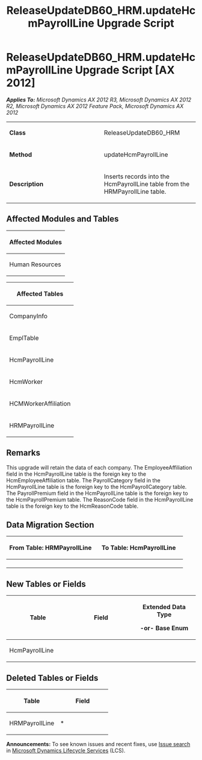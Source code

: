 ﻿---
title: ReleaseUpdateDB60_HRM.updateHcmPayrollLine Upgrade Script
TOCTitle: ReleaseUpdateDB60_HRM.updateHcmPayrollLine Upgrade Script
ms:assetid: 58551c41-f81b-d999-d3ed-e003a7418b7b
ms:mtpsurl: https://msdn.microsoft.com/en-us/library/JJ736252(v=AX.60)
ms:contentKeyID: 49708427
ms.date: 05/18/2015
mtps_version: v=AX.60
---

# ReleaseUpdateDB60\_HRM.updateHcmPayrollLine Upgrade Script [AX 2012]


_**Applies To:** Microsoft Dynamics AX 2012 R3, Microsoft Dynamics AX 2012 R2, Microsoft Dynamics AX 2012 Feature Pack, Microsoft Dynamics AX 2012_

<table>
<colgroup>
<col style="width: 50%" />
<col style="width: 50%" />
</colgroup>
<tbody>
<tr class="odd">
<td><p><strong>Class</strong></p></td>
<td><p>ReleaseUpdateDB60_HRM</p></td>
</tr>
<tr class="even">
<td><p><strong>Method</strong></p></td>
<td><p>updateHcmPayrollLine</p></td>
</tr>
<tr class="odd">
<td><p><strong>Description</strong></p></td>
<td><p>Inserts records into the HcmPayrollLine table from the HRMPayrollLine table.</p></td>
</tr>
</tbody>
</table>


## Affected Modules and Tables

<table>
<colgroup>
<col style="width: 100%" />
</colgroup>
<thead>
<tr class="header">
<th><p>Affected Modules</p></th>
</tr>
</thead>
<tbody>
<tr class="odd">
<td><p>Human Resources</p></td>
</tr>
</tbody>
</table>


<table>
<colgroup>
<col style="width: 100%" />
</colgroup>
<thead>
<tr class="header">
<th><p>Affected Tables</p></th>
</tr>
</thead>
<tbody>
<tr class="odd">
<td><p>CompanyInfo</p></td>
</tr>
<tr class="even">
<td><p>EmplTable</p></td>
</tr>
<tr class="odd">
<td><p>HcmPayrollLine</p></td>
</tr>
<tr class="even">
<td><p>HcmWorker</p></td>
</tr>
<tr class="odd">
<td><p>HCMWorkerAffiliation</p></td>
</tr>
<tr class="even">
<td><p>HRMPayrollLine</p></td>
</tr>
</tbody>
</table>


## Remarks

This upgrade will retain the data of each company. The EmployeeAffiliation field in the HcmPayrollLine table is the foreign key to the HcmEmployeeAffiliation table. The PayrollCategory field in the HcmPayrollLine table is the foreign key to the HcmPayrollCategory table. The PayrollPremium field in the HcmPayrollLine table is the foreign key to the HcmPayrollPremium table. The ReasonCode field in the HcmPayrollLine table is the foreign key to the HcmReasonCode table.

## Data Migration Section

<table>
<colgroup>
<col style="width: 50%" />
<col style="width: 50%" />
</colgroup>
<thead>
<tr class="header">
<th><p>From Table: HRMPayrollLine</p></th>
<th><p>To Table: HcmPayrollLine</p></th>
</tr>
</thead>
<tbody>
<tr class="odd">
<td><p></p></td>
<td><p></p></td>
</tr>
</tbody>
</table>


## New Tables or Fields

<table>
<colgroup>
<col style="width: 33%" />
<col style="width: 33%" />
<col style="width: 33%" />
</colgroup>
<thead>
<tr class="header">
<th><p>Table</p></th>
<th><p>Field</p></th>
<th><p>Extended Data Type</p>
<p>-or- Base Enum</p></th>
</tr>
</thead>
<tbody>
<tr class="odd">
<td><p>HcmPayrollLine</p></td>
<td><p></p></td>
<td><p></p></td>
</tr>
</tbody>
</table>


## Deleted Tables or Fields

<table>
<colgroup>
<col style="width: 50%" />
<col style="width: 50%" />
</colgroup>
<thead>
<tr class="header">
<th><p>Table</p></th>
<th><p>Field</p></th>
</tr>
</thead>
<tbody>
<tr class="odd">
<td><p>HRMPayrollLine</p></td>
<td><p>*</p></td>
</tr>
</tbody>
</table>

  
**Announcements:** To see known issues and recent fixes, use [Issue search](http://go.microsoft.com/fwlink/?linkid=389258) in [Microsoft Dynamics Lifecycle Services](http://go.microsoft.com/fwlink/?linkid=306505) (LCS).

